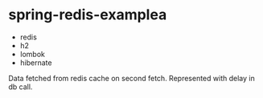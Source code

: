 # spring-redis-examplea 

* redis
* h2
* lombok
* hibernate

Data fetched from redis cache on second fetch. Represented with delay in db call.